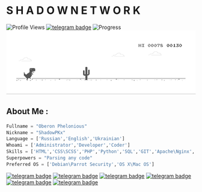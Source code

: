 # S H A D O W   N E T W O R K
![Profile Views](https://hits.seeyoufarm.com/api/count/incr/badge.svg?url=https://github.com/ShadowPKx/&title=Profile%20Views)
[![telegram badge](https://img.shields.io/badge/ShadowPKx-30302f?style=flat&logo=telegram)](https://t.me/ShadowPKx)
![Progress](https://progress-bar.dev/420/?scale=15000&title=StartUp&width=507&suffix=$\15000$)
![Dyno](https://github.com/ShadowPKx/ShadowPKx/raw/master/dino.gif) 

## About Me :
```python
Fullname = "Oberon Phelonious"
Nickname = "ShadowPKx"
Language = ['Russian','English','Ukrainian']
Whoami = ['Administrator','Developer','Coder']
Skills = ['HTML','CSS\SCSS','PHP','Python','SQL','GIT','Apache\Nginx', 'Uniti3D / C#']
Superpowers = "Parsing any code"
Preferred OS = ['Debian\Parrot Security','OS X\Mac OS']
```
[![telegram badge](https://img.shields.io/badge/CONTACT_ME-30302f?style=flat)](https://t.me/ShadowPKx)
[![telegram badge](https://img.shields.io/badge/WEBSITE-30302f?style=flat)](#)
[![telegram badge](https://img.shields.io/badge/SERVICES-30302f?style=flat)](#)
[![telegram badge](https://img.shields.io/badge/PORTFOLIO-30302f?style=flat)](#)
[![telegram badge](https://img.shields.io/badge/BIOGRAPHY-30302f?style=flat)](#)
[![telegram badge](https://img.shields.io/badge/RESUME-30302f?style=flat)](#)
